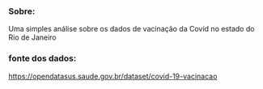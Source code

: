 ### Sobre:
Uma simples análise sobre os dados de vacinação da Covid no estado do Rio de Janeiro

### fonte dos dados: 
https://opendatasus.saude.gov.br/dataset/covid-19-vacinacao

